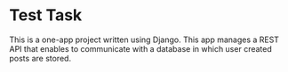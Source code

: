 # Test Task
This is a one-app project written using Django. This app manages a REST API that enables to communicate with a database in which user created posts are stored.   
